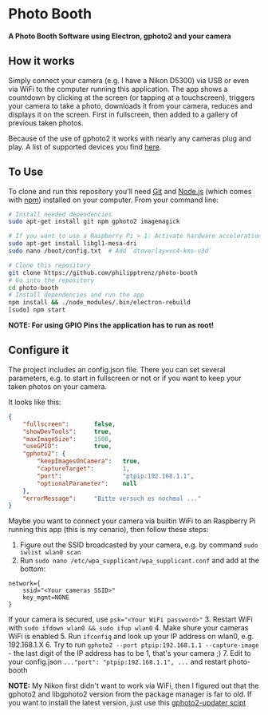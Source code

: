 # Photo Booth

**A Photo Booth Software using Electron, gphoto2 and your camera**

## How it works

Simply connect your camera (e.g. I have a Nikon D5300) via USB or even via WiFi to the computer running this application. The app shows a countdown by clicking at the screen (or tapping at a touchscreen), triggers your camera to take a photo, downloads it from your camera, reduces and displays it on the screen. First in fullscreen, then added to a gallery of previous taken photos.

Because of the use of gphoto2 it works with nearly any cameras plug and play. A list of supported devices you find [here](http://gphoto.org/proj/libgphoto2/support.php).

## To Use

To clone and run this repository you'll need [Git](https://git-scm.com) and [Node.js](https://nodejs.org/en/download/) (which comes with [npm](http://npmjs.com)) installed on your computer. From your command line:

```bash
# Install needed dependencies
sudo apt-get install git npm gphoto2 imagemagick

# If you want to use a Raspberry Pi > 1: Activate hardware acceleration
sudo apt-get install libgl1-mesa-dri
sudo nano /boot/config.txt 	# Add `dtoverlay=vc4-kms-v3d`

# Clone this repository
git clone https://github.com/philipptrenz/photo-booth
# Go into the repository
cd photo-booth
# Install dependencies and run the app
npm install && ./node_modules/.bin/electron-rebuild
[sudo] npm start
```
**NOTE: For using GPIO Pins the application has to run as root!**

## Configure it

The project includes an config.json file. There you can set several parameters, e.g. to start in fullscreen or not or if you want to keep your taken photos on your camera.

It looks like this:

```json
{
	"fullscreen": 		false,
	"showDevTools": 	true,
	"maxImageSize": 	1500,
	"useGPIO": 			true,
	"gphoto2": {
		"keepImagesOnCamera": 	true,
		"captureTarget": 		1,
		"port":					"ptpip:192.168.1.1",
		"optionalParameter": 	null
	},
	"errorMessage": 	"Bitte versuch es nochmal ..."
}
```

Maybe you want to connect your camera via builtin WiFi to an Raspberry Pi running this app (this is my cenario), then follow these steps:

1. Figure out the SSID broadcasted by your camera, e.g. by command `sudo iwlist wlan0 scan`
2. Run `sudo nano /etc/wpa_supplicant/wpa_supplicant.conf` and add at the bottom:
```
network={
    ssid="<Your cameras SSID>"
    key_mgmt=NONE
}
```
If your camera is secured, use `psk="<Your WiFi password>"`
3. Restart WiFi with `sudo ifdown wlan0 && sudo ifup wlan0`
4. Make shure your cameras WiFi is enabled
5. Run `ifconfig` and look up your IP address on wlan0, e.g. 192.168.1.X
6. Try to run `gphoto2 --port ptpip:192.168.1.1 --capture-image` - the last digit of the IP address has to be 1, that's your camera ;)
7. Edit to your config.json `..."port": "ptpip:192.168.1.1", ...` and restart photo-booth

**NOTE:** My Nikon first didn't want to work via WiFi, then I figured out that the  gphoto2 and libgphoto2 version from the package manager is far to old. If you want to install the latest version, just use this [gphoto2-updater scipt](https://github.com/gonzalo/gphoto2-updater)
